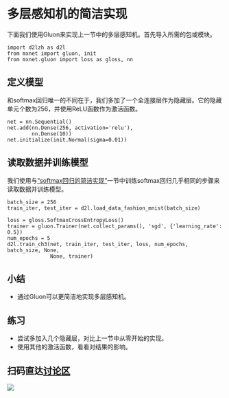 # 多层感知机的简洁实现

下面我们使用Gluon来实现上一节中的多层感知机。首先导入所需的包或模块。

```{.python .input}
import d2lzh as d2l
from mxnet import gluon, init
from mxnet.gluon import loss as gloss, nn
```

## 定义模型

和softmax回归唯一的不同在于，我们多加了一个全连接层作为隐藏层。它的隐藏单元个数为256，并使用ReLU函数作为激活函数。

```{.python .input  n=5}
net = nn.Sequential()
net.add(nn.Dense(256, activation='relu'),
        nn.Dense(10))
net.initialize(init.Normal(sigma=0.01))
```

## 读取数据并训练模型

我们使用与[“softmax回归的简洁实现”](softmax-regression-gluon.md)一节中训练softmax回归几乎相同的步骤来读取数据并训练模型。

```{.python .input  n=6}
batch_size = 256
train_iter, test_iter = d2l.load_data_fashion_mnist(batch_size)

loss = gloss.SoftmaxCrossEntropyLoss()
trainer = gluon.Trainer(net.collect_params(), 'sgd', {'learning_rate': 0.5})
num_epochs = 5
d2l.train_ch3(net, train_iter, test_iter, loss, num_epochs, batch_size, None,
              None, trainer)
```

## 小结

* 通过Gluon可以更简洁地实现多层感知机。

## 练习

* 尝试多加入几个隐藏层，对比上一节中从零开始的实现。
* 使用其他的激活函数，看看对结果的影响。



## 扫码直达[讨论区](https://discuss.gluon.ai/t/topic/738)

![](../img/qr_mlp-gluon.svg)
